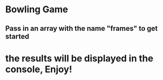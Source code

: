 # Bowling Game

## Pass in an array with the name "frames" to get started

# the results will be displayed in the console, Enjoy!
